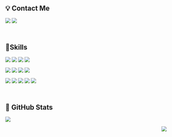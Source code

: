 ## 💡 Contact Me

<a href="https://k2eo.tistory.com/" target="_blank"><img src="https://img.shields.io/badge/BLOG-abffec?style=flat&logo=Tistory&logoColor=black"/></a>
<a href="mailto:eksql0645@gmail.com"><img src="https://img.shields.io/badge/eksql0645@gmail.com-fff6a8?style=flat&logo=Gmail&logoColor=Red&link=eksql0645@gmail.com"/></a>

<br>

## 💪Skills

<img src="https://img.shields.io/badge/javascript-F7DF1E?style=flat&logo=javascript&logoColor=white"/> <img src="https://img.shields.io/badge/Python-3776AB?style=flat&logo=Python&logoColor=white"/> <img src="https://img.shields.io/badge/Node.js-339933?style=flat&logo=Node.js&logoColor=white"/> <img src="https://img.shields.io/badge/Express-000000?style=flat&logo=Express&logoColor=white"/> 

<img src="https://img.shields.io/badge/MySQL-4479A1?style=flat&logo=MySQL&logoColor=white"/> <img src="https://img.shields.io/badge/MongoDB-47A248?style=flat&logo=MongoDB&logoColor=white"/> <img src="https://img.shields.io/badge/Redis-DC382D?style=flat&logo=Redis&logoColor=white"/>  <img src="https://img.shields.io/badge/Jest-C21325?style=flat&logo=Jest&logoColor=white"/>  

<img src="https://img.shields.io/badge/Swagger-85EA2D?style=flat&logo=Swagger&logoColor=white"/> <img src="https://img.shields.io/badge/vsCode-blue?style=flat&logo=visualstudiocode&logoColor=white" /> <img src="https://img.shields.io/badge/gitHub-181717?style=flat&logo=github&logoColor=white"/> <img src="https://img.shields.io/badge/Postman-FF6c37?style=flat&logo=Postman&logoColor=white"/> <img src="https://img.shields.io/badge/notion-000000?style=flat&logo=notion&logoColor=white"/>

<br>

## 📜 GitHub Stats
<span><img src="https://github-readme-stats.vercel.app/api?username=eksql0645&show_icons=true&count_private=true"/></span>
<p align="right"><a href="https://hits.seeyoufarm.com"><img src="https://hits.seeyoufarm.com/api/count/incr/badge.svg?url=https%3A%2F%2Fgithub.com%2Feksql0645%2Fhit-counter&count_bg=%23B8DDFF&title_bg=%23FFBAD7&icon=&icon_color=%23CFCFCF&title=hits&edge_flat=false"/></a></p>
